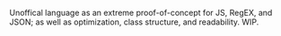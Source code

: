Unoffical language as an extreme proof-of-concept for JS, RegEX, and JSON; as well as optimization, class structure, and readability. WIP.
